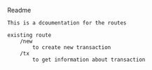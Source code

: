 Readme

    This is a dcoumentation for the routes
    
    existing route
        /new
            to create new transaction
        /tx
            to get information about transaction